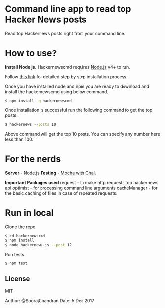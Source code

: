 # Command line app to read top Hacker News posts

Read top Hackernews posts right from your command line.

# How to use?

**Install Node js.**
Hackernewscmd requires [Node.js](https://nodejs.org/) v4+ to run.

Follow [this link](http://blog.teamtreehouse.com/install-node-js-npm-mac) for detailed step by step installation process. 

Once you have installed node and npm you are ready to download and install the hackernewscmd using below command.

```sh
$ npm install -g hackernewscmd
```

Once installation is successful run the following command to get the top posts.
```sh
$ hackernews --posts 10
```
Above command will get the top 10 posts. You can specify any number here less than 100.

# For the nerds
**Server** - Node.js 
**Testing** - [Mocha](https://mochajs.org/) with [Chai](http://chaijs.com/).

**Important Packages used**
request - to make http requests top hackernews api
optimist - for processing command line arguments
cacheManager - for the basic caching of files in case of repeated requests.

# Run in local
Clone the repo
```sh
$ cd hackernewscmd
$ npm install
$ node hackernews.js --post 12
```

Run tests
```sh
$ npm test
```




License
----

MIT

Author: @SoorajChandran
Date: 5 Dec 2017